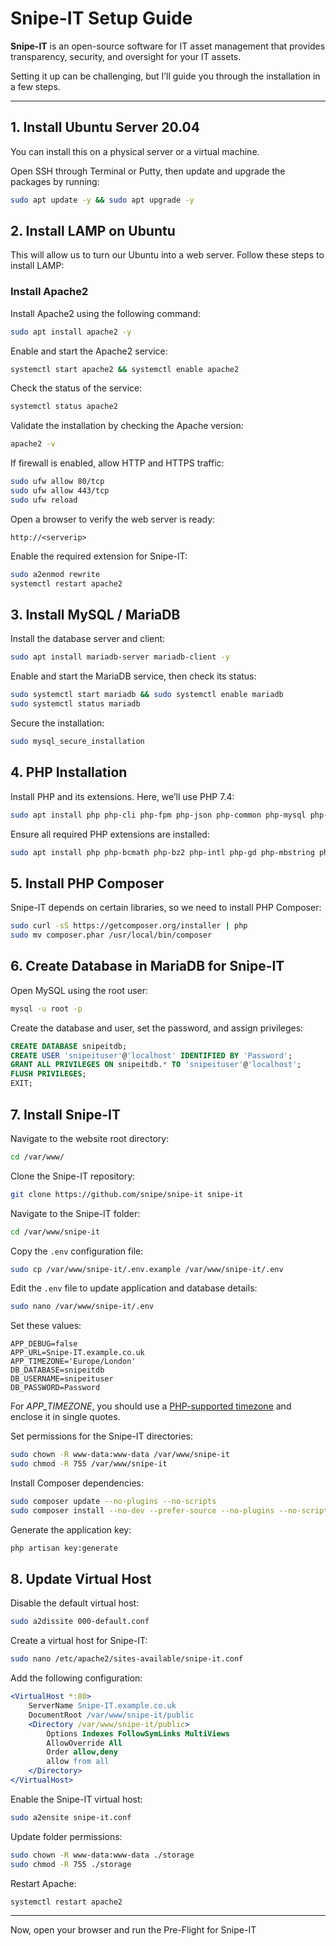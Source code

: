 # Snipe-IT Setup Guide

**Snipe-IT** is an open-source software for IT asset management that provides transparency, security, and oversight for your IT assets.

Setting it up can be challenging, but I’ll guide you through the installation in a few steps.

---

## 1. Install Ubuntu Server 20.04
You can install this on a physical server or a virtual machine.

Open SSH through Terminal or Putty, then update and upgrade the packages by running:

```bash
sudo apt update -y && sudo apt upgrade -y
```

## 2. Install LAMP on Ubuntu
This will allow us to turn our Ubuntu into a web server. Follow these steps to install LAMP:

### Install Apache2
Install Apache2 using the following command:

```bash
sudo apt install apache2 -y
```

Enable and start the Apache2 service:

```bash
systemctl start apache2 && systemctl enable apache2
```

Check the status of the service:

```bash
systemctl status apache2
```

Validate the installation by checking the Apache version:

```bash
apache2 -v
```

If firewall is enabled, allow HTTP and HTTPS traffic:

```bash
sudo ufw allow 80/tcp
sudo ufw allow 443/tcp
sudo ufw reload
```

Open a browser to verify the web server is ready:

```
http://<serverip>
```

Enable the required extension for Snipe-IT:

```bash
sudo a2enmod rewrite
systemctl restart apache2
```

## 3. Install MySQL / MariaDB
Install the database server and client:

```bash
sudo apt install mariadb-server mariadb-client -y
```

Enable and start the MariaDB service, then check its status:

```bash
sudo systemctl start mariadb && sudo systemctl enable mariadb
sudo systemctl status mariadb
```

Secure the installation:

```bash
sudo mysql_secure_installation
```

## 4. PHP Installation
Install PHP and its extensions. Here, we’ll use PHP 7.4:

```bash
sudo apt install php php-cli php-fpm php-json php-common php-mysql php-zip php-gd php-mbstring php-curl php-xml php-pear php-bcmath -y
```

Ensure all required PHP extensions are installed:

```bash
sudo apt install php php-bcmath php-bz2 php-intl php-gd php-mbstring php-mysql php-zip php-opcache php-pdo php-calendar php-ctype php-exif php-ffi php-fileinfo php-ftp php-iconv php-intl php-json php-mysqli php-phar php-posix php-readline php-shmop php-sockets php-sysvmsg php-sysvsem php-sysvshm php-tokenizer php-curl php-ldap -y
```

## 5. Install PHP Composer
Snipe-IT depends on certain libraries, so we need to install PHP Composer:

```bash
sudo curl -sS https://getcomposer.org/installer | php
sudo mv composer.phar /usr/local/bin/composer
```

## 6. Create Database in MariaDB for Snipe-IT
Open MySQL using the root user:

```bash
mysql -u root -p
```

Create the database and user, set the password, and assign privileges:

```sql
CREATE DATABASE snipeitdb;
CREATE USER 'snipeituser'@'localhost' IDENTIFIED BY 'Password';
GRANT ALL PRIVILEGES ON snipeitdb.* TO 'snipeituser'@'localhost';
FLUSH PRIVILEGES;
EXIT;
```

## 7. Install Snipe-IT
Navigate to the website root directory:

```bash
cd /var/www/
```

Clone the Snipe-IT repository:

```bash
git clone https://github.com/snipe/snipe-it snipe-it
```

Navigate to the Snipe-IT folder:

```bash
cd /var/www/snipe-it
```

Copy the `.env` configuration file:

```bash
sudo cp /var/www/snipe-it/.env.example /var/www/snipe-it/.env
```

Edit the `.env` file to update application and database details:

```bash
sudo nano /var/www/snipe-it/.env
```

Set these values:

```env
APP_DEBUG=false
APP_URL=Snipe-IT.example.co.uk
APP_TIMEZONE='Europe/London'
DB_DATABASE=snipeitdb
DB_USERNAME=snipeituser
DB_PASSWORD=Password
```
For *APP_TIMEZONE*, you should use a [PHP-supported timezone](https://www.php.net/manual/en/timezones.php) and enclose it in single quotes.

Set permissions for the Snipe-IT directories:

```bash
sudo chown -R www-data:www-data /var/www/snipe-it
sudo chmod -R 755 /var/www/snipe-it
```

Install Composer dependencies:

```bash
sudo composer update --no-plugins --no-scripts
sudo composer install --no-dev --prefer-source --no-plugins --no-scripts
```

Generate the application key:

```bash
php artisan key:generate
```

## 8. Update Virtual Host
Disable the default virtual host:

```bash
sudo a2dissite 000-default.conf
```

Create a virtual host for Snipe-IT:

```bash
sudo nano /etc/apache2/sites-available/snipe-it.conf
```

Add the following configuration:

```apache
<VirtualHost *:80>
    ServerName Snipe-IT.example.co.uk
    DocumentRoot /var/www/snipe-it/public
    <Directory /var/www/snipe-it/public>
        Options Indexes FollowSymLinks MultiViews
        AllowOverride All
        Order allow,deny
        allow from all
    </Directory>
</VirtualHost>
```

Enable the Snipe-IT virtual host:

```bash
sudo a2ensite snipe-it.conf
```

Update folder permissions:

```bash
sudo chown -R www-data:www-data ./storage
sudo chmod -R 755 ./storage
```

Restart Apache:

```bash
systemctl restart apache2
```

---

Now, open your browser and run the Pre-Flight for Snipe-IT
